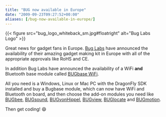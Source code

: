 ```yaml
---
title: "BUG now available in Europe"
date: "2009-09-23T09:27:52+00:00"
aliases: [/bug-now-available-in-europe/]
---
```


{{< figure src="bug_logo_whiteback_sm.jpg#floatright" alt="Bug Labs Logo" >}}

Great news for gadget fans in Europe. [Bug Labs](http://buglabs.net/) have announced the availability of their amazing gadget making kit in Europe with all of the appropriate approvals like RoHS and CE.

In addition Bug Labs have announced the availability of a WiFi **and** Bluetooth base module called [BUGbase WiFi](http://buglabs.net/bugbase).

All you need is a Windows, Linux or Mac PC with the DragonFly SDK installed and buy a Bugbase module, which can now have WiFi and Bluetooth on board, and then choose the add-on modules you need like [BUGbee](http://buglabs.net/modules/bugbee), [BUGsound](http://buglabs.net/modules/bugsound), [BUGvonHippel](http://buglabs.net/modules/bugvonhippel), [BUGview](http://buglabs.net/modules/bugview), [BUGlocate](http://buglabs.net/modules/buglocate) and [BUGmotion](http://buglabs.net/modules/bugmotion).

Then get coding! :smile:
